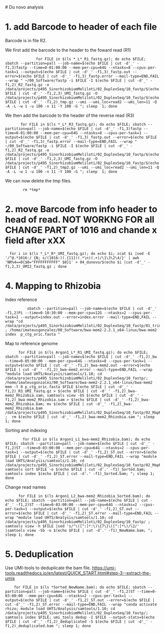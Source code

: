 # Du novo analysis


# 1. add Barcode to header of each file
Barcode is in file R2.

We first add the barcode to the header to the foward read (R1)

                  for FILE in $(ls *_L*_R1_fastq.gz); do echo $FILE; sbatch --partition=pall --job-name=$(echo $FILE | cut -d'_' -f1,3)fastp --time=0-01:00:00 --mem-per-cpu=64G --ntasks=8 --cpus-per-task=1 --output=$(echo $FILE | cut -d'_' -f1,3)_fastp.out --error=$(echo $FILE | cut -d'_' -f1,3)_fastp.error --mail-type=END,FAIL --wrap " ~/00_Software/fastp -i $FILE -I $(echo $FILE | cut -d'_' -f1,2)_R2_fastq.gz -o /data/projects/p495_SinorhizobiumMeliloti/02_DuplexSeq/10_fastp/$(echo $FILE | cut -d'_' -f1,2,3)_UMI_fastq.gz -O /data/projects/p495_SinorhizobiumMeliloti/02_DuplexSeq/10_fastp/$(echo $FILE | cut -d'_' -f1,2)_tmp.gz --umi --umi_loc=read2 --umi_len=11 -Q -A -L -w 1 -u 100 -n 11 -Y 100 -G "; sleep  1; done

We then add the barcode to the header of the reverse read (R3)

           for FILE in $(ls *_L*_R3_fastq.gz); do echo $FILE; sbatch --partition=pall --job-name=$(echo $FILE | cut -d'_' -f1,3)fastp --time=0-01:00:00 --mem-per-cpu=64G --ntasks=8 --cpus-per-task=1 --output=$(echo $FILE | cut -d'_' -f1,3)_fastp.out --error=$(echo $FILE | cut -d'_' -f1,3)_fastp.error --mail-type=END,FAIL --wrap " ~/00_Software/fastp -i $FILE -I $(echo $FILE | cut -d'_' -f1,2)_R2_fastq.gz -o /data/projects/p495_SinorhizobiumMeliloti/02_DuplexSeq/10_fastp/$(echo $FILE | cut -d'_' -f1,2,3)_UMI_fastq.gz -O /data/projects/p495_SinorhizobiumMeliloti/02_DuplexSeq/10_fastp/$(echo $FILE | cut -d'_' -f1,2)_tmp2.gz --umi --umi_loc=read2 --umi_len=11 -Q -A -L -w 1 -u 100 -n 11 -Y 100 -G "; sleep  1; done


We can now delete the tmp files.

            rm *tmp*

# 2. move Barcode from info header to head of read. NOT WORKNG FOR all CHANGE PART of 1016 and chande x field after xXX

      for i in $(ls *_L*_R*_UMI_fastq.gz); do echo $i; zcat $i |sed -E '/^@.*1016:/ {N; s/(1016:)(.{11})(.*\n)(.+)/\1\3\2\4/}' | awk 'NR%4==0{$0="FFFFFFFFFFF" $0}1' > 04_dunovo/$(echo $i |cut -d'_' -f1,2,3)_UMI2_fastq.gz ; done




# 4. Mapping to Rhizobia

Index reference 

              sbatch --partition=pall --job-name=$(echo $FILE | cut -d'_' -f1,2)Pi --time=0-10:30:00 --mem-per-cpu=12G --ntasks=2 --cpus-per-task=1 --output=index.out --error=index.error --mail-type=END,FAIL --wrap "cd /data/projects/p495_SinorhizobiumMeliloti/02_DuplexSeq/10_fastp/01_trimmedfiles/ ; /home/imateusgonzalez/00_Software/bwa-mem2-2.2.1_x64-linux/bwa-mem2 index  p_ctg_oric.fasta "




Map to reference genome

          for FILE in $(ls Argon1_L*_R1_UMI_fastq.gz); do echo $FILE; sbatch --partition=pall --job-name=$(echo $FILE | cut -d'_' -f1,2)_bw --time=0-05:00:00 --mem-per-cpu=64G --ntasks=8 --cpus-per-task=1 --output=$(echo $FILE | cut -d'_' -f1,2)_bwa-mem2.out --error=$(echo $FILE | cut -d'_' -f1,2)_bwa-mem2.error --mail-type=END,FAIL --wrap "module load UHTS/Analysis/samtools/1.10; cd /data/projects/p495_SinorhizobiumMeliloti/02_DuplexSeq/10_fastp/; /home/imateusgonzalez/00_Software/bwa-mem2-2.2.1_x64-linux/bwa-mem2 mem -t 8 p_ctg_oric.fasta $FILE $(echo $FILE | cut -d'_' -f1,2)_R3_UMI_fastq.gz > $(echo $FILE | cut -d'_' -f1,2)_bwa-mem2_Rhizobia.sam; samtools view -bS $(echo $FILE | cut -d'_' -f1,2)_bwa-mem2_Rhizobia.sam > $(echo $FILE | cut -d'_' -f1,2)_bwa-mem2_Rhizobia.bam; mv $(echo $FILE | cut -d'_' -f1,2)_bwa-mem2_Rhizobia.bam /data/projects/p495_SinorhizobiumMeliloti/02_DuplexSeq/10_fastp/02_MapRhizobiaDirect/ ;  rm $(echo $FILE | cut -d'_' -f1,2)_bwa-mem2_Rhizobia.sam "; sleep  1; done

Sorting and indexing

            for FILE in $(ls Argon1_L1_bwa-mem2_Rhizobia.bam); do echo $FILE; sbatch --partition=pall --job-name=$(echo $FILE | cut -d'_' -f1,2)ST --time=0-03:00:00 --mem-per-cpu=64G --ntasks=2 --cpus-per-task=1 --output=$(echo $FILE | cut -d'_' -f1,2)_ST.out --error=$(echo $FILE | cut -d'_' -f1,2)_ST.error --mail-type=END,FAIL --wrap "module load UHTS/Analysis/samtools/1.10; cd /data/projects/p495_SinorhizobiumMeliloti/02_DuplexSeq/10_fastp/02_MapRhizobiaDirect; samtools sort $FILE -o $(echo $FILE | cut -d'.' -f1)_Sorted.bam; samtools index $(echo $FILE | cut -d'.' -f1)_Sorted.bam; "; sleep 1; done


Change read names 

          for FILE in $(ls Argon1_L2_bwa-mem2_Rhizobia_Sorted.bam); do echo $FILE; sbatch --partition=pall --job-name=$(echo $FILE | cut -d'_' -f1,2)ST --time=0-03:00:00 --mem-per-cpu=64G --ntasks=2 --cpus-per-task=1 --output=$(echo $FILE | cut -d'_' -f1,2)_ST.out --error=$(echo $FILE | cut -d'_' -f1,2)_ST.error --mail-type=END,FAIL --wrap "module load UHTS/Analysis/samtools/1.10; cd /data/projects/p495_SinorhizobiumMeliloti/02_DuplexSeq/10_fastp/ ; samtools view -h $FILE |sed 's/^\([^:]*:\)\{7\}\([^:]*\)/\2/' |samtools view -Sb -o $(echo $FILE | cut -d'.' -f1)_NewName.bam; "; sleep 1; done



# 5. Deduplication 

Use UMI-tools to deduplicate the bam file. https://umi-tools.readthedocs.io/en/latest/QUICK_START.html#step-3--extract-the-umis

        for FILE in $(ls *Sorted_NewName.bam); do echo $FILE; sbatch --partition=pall --job-name=$(echo $FILE | cut -d'_' -f1,2)ST --time=0-03:00:00 --mem-per-cpu=64G --ntasks=2 --cpus-per-task=1 --output=$(echo $FILE | cut -d'_' -f1,2)_ST.out --error=$(echo $FILE | cut -d'_' -f1,2)_ST.error --mail-type=END,FAIL --wrap "conda activate rhizo; module load UHTS/Analysis/samtools/1.10; cd /data/projects/p495_SinorhizobiumMeliloti/02_DuplexSeq/10_fastp/; samtools index $FILE; umi_tools dedup -I $FILE --output-stats=$(echo $FILE | cut -d'_' -f1,2)_deduplicated -S $(echo $FILE | cut -d'_' -f1,2)_deduplicated.bam "; sleep 1; done

